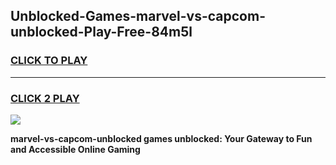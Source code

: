 
## Unblocked-Games-marvel-vs-capcom-unblocked-Play-Free-84m5l
<h3>
<a href="https://premium76.site?title=marvel-vs-capcom-unblocked&ref=19M">CLICK TO PLAY</a></h3>
<hr>

<h3>
<a href="https://premium76.site?title=marvel-vs-capcom-unblocked&ref=19M">CLICK 2 PLAY</a>
  
</h3>

<a href="https://premium76.site?title=marvel-vs-capcom-unblocked&ref=19M"><img src="https://clearcache.store/games.png"></a>


**marvel-vs-capcom-unblocked games unblocked: Your Gateway to Fun and Accessible Online Gaming**
